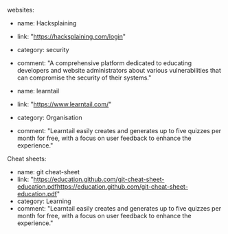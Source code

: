 websites:
  - name: Hacksplaining
  - link: "https://hacksplaining.com/login"
  - category: security
  - comment: "A comprehensive platform dedicated to educating developers and website administrators about various vulnerabilities that can compromise the security of their systems."
    
  - name: learntail
  - link: "https://www.learntail.com/"
  - category: Organisation
  - comment: "Learntail easily creates and generates up to five quizzes per month for free, with a focus on user feedback to enhance the experience."

Cheat sheets:
  - name: git cheat-sheet
  - link: "https://education.github.com/git-cheat-sheet-education.pdfhttps://education.github.com/git-cheat-sheet-education.pdf"
  - category: Learning
  - comment: "Learntail easily creates and generates up to five quizzes per month for free, with a focus on user feedback to enhance the experience."
    
